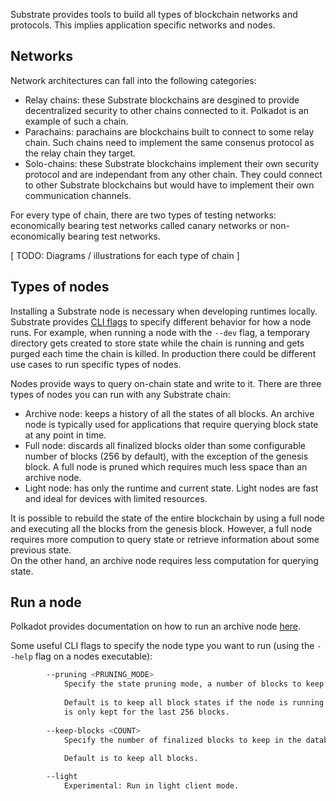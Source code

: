Substrate provides tools to build all types of blockchain networks and protocols. 
This implies application specific networks and nodes.

## Networks 

Network architectures can fall into the following categories:

- Relay chains: these Substrate blockchains are desgined to provide decentralized security to other chains connected to it. 
Polkadot is an example of such a chain.
- Parachains: parachains are blockchains built to connect to some relay chain. Such chains need to implement the same consenus protocol as the relay chain they target.
- Solo-chains: these Substrate blockchains implement their own security protocol and are independant from any other chain.
They could connect to other Substrate blockchains but would have to implement their own communication channels.

For every type of chain, there are two types of testing networks: economically bearing test networks called canary networks or non-economically bearing test networks.

[ TODO: Diagrams / illustrations for each type of chain ]

## Types of nodes

Installing a Substrate node is necessary when developing runtimes locally.
Substrate provides [CLI flags](/todo) to specify different behavior for how a node runs. 
For example, when running a node with the `--dev` flag, a temporary directory gets created to store state while the chain is running and gets purged each time the chain is killed. 
In production there could be different use cases to run specific types of nodes.

Nodes provide ways to query on-chain state and write to it.
There are three types of nodes you can run with any Substrate chain:

- Archive node: keeps a history of all the states of all blocks. An archive node is typically used for applications that require querying block state at any point in time.
- Full node: discards all finalized blocks older than some configurable number of blocks (256 by default), with the exception of the genesis block. A full node is pruned which requires much less space than an archive node.
- Light node: has only the runtime and current state. Light nodes are fast and ideal for devices with limited resources.

It is possible to rebuild the state of the entire blockchain by using a full node and executing all the blocks from the genesis block. 
However, a full node requires more compution to query state or retrieve information about some previous state.  
On the other hand, an archive node requires less computation for querying state.

## Run a node

Polkadot provides documentation on how to run an archive node [here](https://wiki.polkadot.network/docs/maintain-sync#running-an-archive-node). 

Some useful CLI flags to specify the node type you want to run (using the `--help` flag on a nodes executable):

```bash
        --pruning <PRUNING_MODE>
            Specify the state pruning mode, a number of blocks to keep or 'archive'.
            
            Default is to keep all block states if the node is running as a validator (i.e. 'archive'), otherwise state
            is only kept for the last 256 blocks.
        
        --keep-blocks <COUNT>
            Specify the number of finalized blocks to keep in the database.
            
            Default is to keep all blocks.

        --light                            
            Experimental: Run in light client mode.
```
